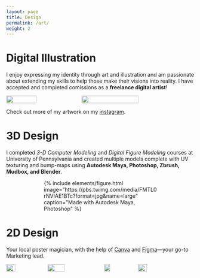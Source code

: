 ```yaml
---
layout: page
title: Design
permalink: /art/
weight: 2
---
```


# **Digital Illustration**

I enjoy expressing my identity through art and illustration and am passionate about extending my skills to help those make their visions into reality. I have accepted and completed comissions as a **freelance digital artist**!

<div style="display: flex; flex-flow: row wrap;">
<img style="width: 40%;" src="https://cdn.discordapp.com/attachments/985087534805684284/985088462002749460/kujou.png">
<img style="width: 55%;" src="https://cdn.discordapp.com/attachments/985087534805684284/985088365688942692/collage_painting_moment_1.jpg">
</div>

<p class="text-center">
Check out more of my artwork on my <a href="https://instagram.com/flufflaire">instagram</a>.
</p>

# **3D Design**

I completed _3-D Computer Modeling_ and _Digital Figure Modeling_ courses at University of Pennsylvania and created multiple models complete with UV texturing and bump-maps using **Autodesk Maya, Photoshop, Zbrush, Mudbox, and Blender**.
<div style="margin-left: auto; margin-right: auto; width: 60%;">
{% include elements/figure.html image="https://pbs.twimg.com/media/FMTL0rNVIAE1BTc?format=jpg&name=large" caption="Made with Autodesk Maya, Photoshop" %}
</div>

# **2D Design**

Your local poster magician, with the help of <a href="https://www.canva.com/">Canva</a> and <a href="https://www.figma.com/">Figma</a>—your go-to Marketing lead.

<div style="display: flex; flex-flow: row wrap;">
<img style="width: 22%;" src="https://cdn.discordapp.com/attachments/1014022208865181751/1052393813840248932/EAMC_Study_Break_w_Boba.png">
<img style="width: 30%;" src="https://cdn.discordapp.com/attachments/1014177993414938714/1049433110284079164/EAMC_Tea_Ceremony.png">
<img style="width: 18%;" src="https://cdn.discordapp.com/attachments/1023757026750373970/1047971324817051658/eamc_kpot_trip.png">
<img style="width: 22%;" src="https://cdn.discordapp.com/attachments/1023756503414472805/1033246319764049931/EAMC_Rhythm_Game_Night.png">
</div>
